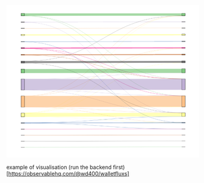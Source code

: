 ![](flow.png)


example of visualisation (run the backend first) [https://observablehq.com/@wd400/walletfluxs]

